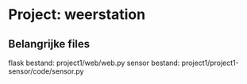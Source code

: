 # Project: weerstation

## Belangrijke files
flask bestand: project1/web/web.py
sensor bestand: project1/project1-sensor/code/sensor.py

